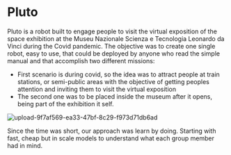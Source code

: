 # Pluto

Pluto is a robot built to engage people to visit the virtual exposition of the space exhibition at the Museu Nazionale Scienza e Tecnologia Leonardo da Vinci during the Covid pandemic.
The objective was to create one single robot, easy to use, that could be deployed by anyone who read the simple manual and that accomplish two different missions:
- First scenario is during covid, so the idea was to attract people at train stations, or semi-public areas with the objective of getting peoples attention and inviting them to visit the virtual exposition
- The second one was to be placed inside the museum after it opens, being part of the exhibition it self.

![upload-9f7af569-ea33-47bf-8c29-f973d71db6ad](https://user-images.githubusercontent.com/56433128/124288572-9c892680-db51-11eb-9521-fcc2d96d683e.png)

Since the time was short, our approach was learn by doing. Starting with fast, cheap but in scale models to understand what each group member had in mind.
